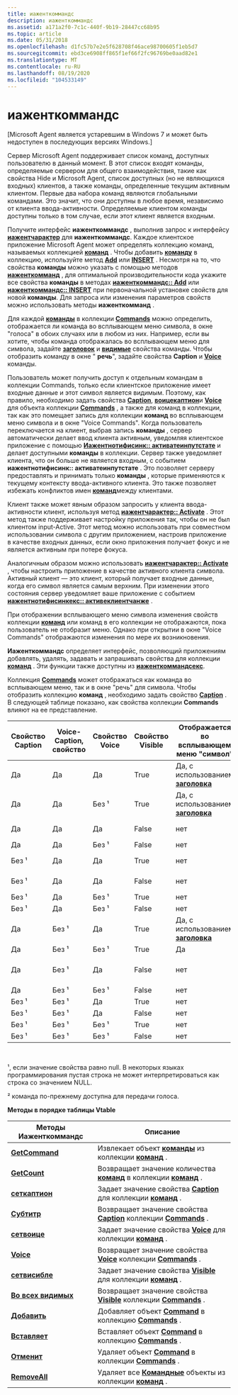 ```yaml
---
title: иаженткоммандс
description: иаженткоммандс
ms.assetid: a171a2f0-7c1c-440f-9b19-28447cc68b95
ms.topic: article
ms.date: 05/31/2018
ms.openlocfilehash: d1fc57b7e2e5f628708f46ace98700605f1eb5d7
ms.sourcegitcommit: ebd3ce6908ff865f1ef66f2fc96769be0aad82e1
ms.translationtype: MT
ms.contentlocale: ru-RU
ms.lasthandoff: 08/19/2020
ms.locfileid: "104533149"
---
```

# <a name="iagentcommands"></a>иаженткоммандс

\[Microsoft Agent является устаревшим в Windows 7 и может быть недоступен в последующих версиях Windows.\]

Сервер Microsoft Agent поддерживает список команд, доступных пользователю в данный момент. В этот список входят команды, определяемые сервером для общего взаимодействия, такие как свойства Hide и Microsoft Agent, список доступных (но не являющихся входных) клиентов, а также команды, определенные текущим активным клиентом. Первые два набора команд являются глобальными командами. Это значит, что они доступны в любое время, независимо от клиента ввода-активности. Определяемые клиентом команды доступны только в том случае, если этот клиент является входным.

Получите интерфейс **иаженткоммандс** , выполнив запрос к интерфейсу [**иажентчарактер**](https://www.bing.com/search?q=**IAgentCharacter**) для **иаженткоммандс**. Каждое клиентское приложение Microsoft Agent может определять коллекцию команд, называемых коллекцией [**команд**](/windows/desktop/lwef/the-commands-collection-object) . Чтобы добавить [**команду**](/windows/desktop/lwef/the-command-object) в коллекцию, используйте метод [**Add**](add-method.md) или [**INSERT**](insert-method.md) . Несмотря на то, что свойства **команды** можно указать с помощью методов [**иаженткомманд**](iagentcommand.md) , для оптимальной производительности кода укажите все свойства **команды** в методах [**иаженткоммандс:: Add**](iagentcommands--add.md) или [**иаженткоммандс:: INSERT**](iagentcommands--insert.md) при первоначальной установке свойств для новой **команды**. Для запроса или изменения параметров свойств можно использовать методы **иаженткомманд** .

Для каждой [**команды**](/windows/desktop/lwef/the-command-object) в коллекции [**Commands**](/windows/desktop/lwef/the-commands-collection-object) можно определить, отображается ли команда во всплывающем меню символа, в окне "голоса" в обоих случаях или в любом из них. Например, если вы хотите, чтобы команда отображалась во всплывающем меню для символа, задайте [**заголовок**](caption-property.md) и [**видимые**](visible-property.md) свойства команды. Чтобы отобразить команду в окне " **речь**", задайте свойства **Caption** и [**Voice**](voice-property.md) команды.

Пользователь может получить доступ к отдельным командам в коллекции Commands, только если клиентское приложение имеет входные данные и этот символ является видимым. Поэтому, как правило, необходимо задать свойства [**Caption**](caption-property.md), [**воицекаптион**](voicecaption-property.md)и [**Voice**](voice-property.md) для объекта коллекции [**Commands**](/windows/desktop/lwef/the-commands-collection-object) , а также для команд в коллекции, так как это помещает запись для коллекции **команд** во всплывающем меню символа и в окне "Voice Commands". Когда пользователь переключается на клиент, выбрав запись **команды** , сервер автоматически делает ввод клиента активным, уведомляя клиентское приложение с помощью [**Иажентнотифисинк:: активатеинпутстате**](https://www.bing.com/search?q=**IAgentNotifySink::ActivateInputState**) и делает доступными **команды** в коллекции. Сервер также уведомляет клиента, что он больше не является входным, с событием **иажентнотифисинк:: активатеинпутстате** . Это позволяет серверу предоставлять и принимать только **команды** , которые применяются к текущему контексту ввода-активного клиента. Это также позволяет избежать конфликтов имен [**команд**](/windows/desktop/lwef/the-command-object)между клиентами.

Клиент также может явным образом запросить у клиента ввода-активности клиент, используя метод [**иажентчарактер:: Activate**](iagentcharacter--activate.md) . Этот метод также поддерживает настройку приложения так, чтобы он не был клиентом input-Active. Этот метод можно использовать при совместном использовании символа с другим приложением, настроив приложение в качестве входных данных, если окно приложения получает фокус и не является активным при потере фокуса.

Аналогичным образом можно использовать [**иажентчарактер:: Activate**](iagentcharacter--activate.md) , чтобы настроить приложение в качестве активного клиента символа. Активный клиент — это клиент, который получает входные данные, когда его символ является самым верхним. При изменении этого состояния сервер уведомляет ваше приложение с событием [**иажентнотифисинкекс:: активеклиентчанже**](iagentnotifysinkex--activeclientchange.md) .

При отображении всплывающего меню символа изменения свойств коллекции [**команд**](/windows/desktop/lwef/the-commands-collection-object) или команд в его коллекции не отображаются, пока пользователь не отобразит меню. Однако при открытии в окне "Voice Commands" отображаются изменения по мере их возникновения.

**Иаженткоммандс** определяет интерфейс, позволяющий приложениям добавлять, удалять, задавать и запрашивать свойства для коллекции [**команд**](/windows/desktop/lwef/the-commands-collection-object) . Эти функции также доступны из [**иаженткоммандсекс**](iagentcommandsex.md).

Коллекция [**Commands**](/windows/desktop/lwef/the-commands-collection-object) может отображаться как команда во всплывающем меню, так и в окне "речь" для символа. Чтобы отобразить коллекцию **команд** , необходимо задать свойство [**Caption**](caption-property.md) . В следующей таблице показано, как свойства коллекции **Commands** влияют на ее представление.



| Свойство Caption | Voice-Caption, свойство | Свойство Voice | Свойство Visible | Отображается во всплывающем меню "символ"             | Отображается в окне "Voice Commands"                         |
|------------------|------------------------|----------------|------------------|------------------------------------------------|----------------------------------------------------------|
| Да              | Да                    | Да            | True             | Да, с использованием [ **заголовка**](caption-property.md) | Да, с помощью [ **воицекаптион**](voicecaption-property.md) |
| Да              | Да                    | Без ¹            | True             | Да, с использованием [ **заголовка**](caption-property.md) | Нет                                                       |
| Да              | Да                    | Да            | False            | нет                                             | Да, с помощью [ **воицекаптион**](voicecaption-property.md) |
| Да              | Да                    | Без ¹            | False            | нет                                             | Нет                                                       |
| Без ¹              | Да                    | Да            | True             | нет                                             | Да, с помощью [ **воицекаптион**](voicecaption-property.md) |
| Без ¹              | Да                    | Да            | False            | нет                                             | Да, с помощью [ **воицекаптион**](voicecaption-property.md) |
| Без ¹              | Да                    | Без ¹            | True             | нет                                             | Нет                                                       |
| Без ¹              | Да                    | Без ¹            | False            | нет                                             | Нет                                                       |
| Да              | Без ¹                    | Да            | True             | Да, с использованием [ **заголовка**](caption-property.md) | Да, с использованием [ **заголовка**](caption-property.md)           |
| Да              | Без ¹                    | Без ¹            | True             | Да                                            | Нет                                                       |
| Да              | Без ¹                    | Да            | False            | нет                                             | Да, с использованием [ **заголовка**](caption-property.md)           |
| Да              | Без ¹                    | Без ¹            | False            | нет                                             | Нет                                                       |
| Без ¹              | Без ¹                    | Да            | True             | нет                                             | Без ²                                                      |
| Без ¹              | Без ¹                    | Да            | False            | нет                                             | Без ²                                                      |
| Без ¹              | Без ¹                    | Без ¹            | True             | нет                                             | Нет                                                       |
| Без ¹              | Без ¹                    | Без ¹            | False            | нет                                             | Нет                                                       |



 

¹, если значение свойства равно null. В некоторых языках программирования пустая строка не может интерпретироваться как строка со значением NULL.

² команда по-прежнему доступна для передачи голоса.

**Методы в порядке таблицы Vtable**



| Методы Иаженткоммандс                           | Описание                                                                                                                      |
|--------------------------------------------------|----------------------------------------------------------------------------------------------------------------------------------|
| [**GetCommand**](iagentcommands--getcommand.md) | Извлекает объект [**команды**](/windows/desktop/lwef/the-command-object) из коллекции [**команд**](/windows/desktop/lwef/the-commands-collection-object) .              |
| [**GetCount**](iagentcommands--getcount.md)     | Возвращает значение количества [**команд**](/windows/desktop/lwef/the-command-object) в коллекции [**команд**](/windows/desktop/lwef/the-commands-collection-object) . |
| [**сеткаптион**](iagentcommands--setcaption.md) | Задает значение свойства [**Caption**](caption-property.md) для коллекции [**команд**](/windows/desktop/lwef/the-commands-collection-object) .    |
| [**Субтитр**](iagentcommands--getcaption.md) | Возвращает значение свойства [**Caption**](caption-property.md) коллекции [**Commands**](/windows/desktop/lwef/the-commands-collection-object) .  |
| [**сетвоице**](iagentcommands--setvoice.md)     | Задает значение свойства [**Voice**](voice-property.md) для коллекции [**команд**](/windows/desktop/lwef/the-commands-collection-object) .        |
| [**Voice**](iagentcommands--getvoice.md)     | Возвращает значение свойства [**Voice**](voice-property.md) коллекции [**Commands**](/windows/desktop/lwef/the-commands-collection-object) .      |
| [**сетвисибле**](iagentcommands--setvisible.md) | Задает значение свойства [**Visible**](visible-property.md) для коллекции [**команд**](/windows/desktop/lwef/the-commands-collection-object) .    |
| [**Во всех видимых**](iagentcommands--getvisible.md) | Возвращает значение свойства [**Visible**](visible-property.md) коллекции [**Commands**](/windows/desktop/lwef/the-commands-collection-object) .  |
| [**Добавить**](iagentcommands--add.md)               | Добавляет объект [**Command**](/windows/desktop/lwef/the-command-object) в коллекцию [**Commands**](/windows/desktop/lwef/the-commands-collection-object) .                       |
| [**Вставляет**](iagentcommands--insert.md)         | Вставляет объект [**Command**](/windows/desktop/lwef/the-command-object) в коллекцию [**Commands**](/windows/desktop/lwef/the-commands-collection-object) .                    |
| [**Отменит**](iagentcommands--remove.md)         | Удаляет объект [**Command**](/windows/desktop/lwef/the-command-object) в коллекции [**Commands**](/windows/desktop/lwef/the-commands-collection-object) .                    |
| [**RemoveAll**](iagentcommands--removeall.md)   | Удаляет все [**Командные**](/windows/desktop/lwef/the-command-object) объекты из коллекции [**команд**](/windows/desktop/lwef/the-commands-collection-object) .               |



 

 

 